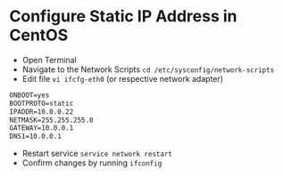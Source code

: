 # Configure Static IP Address in CentOS

* Open Terminal
* Navigate to the Network Scripts
`cd /etc/sysconfig/network-scripts`
* Edit file `vi ifcfg-eth0` (or respective network adapter)

```txt
ONBOOT=yes
BOOTPROTO=static
IPADDR=10.0.0.22
NETMASK=255.255.255.0
GATEWAY=10.0.0.1
DNS1=10.0.0.1
```

* Restart service `service network restart`
* Confirm changes by running `ifconfig`
